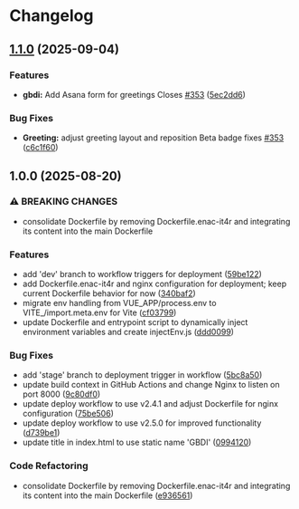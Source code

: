 # Changelog

## [1.1.0](https://github.com/globalbuildingdatainitiative/web-app/compare/v1.0.1...v1.1.0) (2025-09-04)


### Features

* **gbdi:** Add Asana form for greetings Closes [#353](https://github.com/globalbuildingdatainitiative/web-app/issues/353) ([5ec2dd6](https://github.com/globalbuildingdatainitiative/web-app/commit/5ec2dd62cbf13b299ac544e59880fa8f1268c40f))


### Bug Fixes

* **Greeting:** adjust greeting layout and reposition Beta badge fixes [#353](https://github.com/globalbuildingdatainitiative/web-app/issues/353) ([c6c1f60](https://github.com/globalbuildingdatainitiative/web-app/commit/c6c1f6094c8074c278b212dec4936b96ec3ca676))

## 1.0.0 (2025-08-20)


### ⚠ BREAKING CHANGES

* consolidate Dockerfile by removing Dockerfile.enac-it4r and integrating its content into the main Dockerfile

### Features

* add 'dev' branch to workflow triggers for deployment ([59be122](https://github.com/globalbuildingdatainitiative/web-app/commit/59be122db9f8646985af8f20280bb52b42760358))
* add Dockerfile.enac-it4r and nginx configuration for deployment; keep current Dockerfile behavior for now ([340baf2](https://github.com/globalbuildingdatainitiative/web-app/commit/340baf25930e1b32f96efc0182b160a6b512ff21))
* migrate env handling from VUE_APP/process.env to VITE_/import.meta.env for Vite ([cf03799](https://github.com/globalbuildingdatainitiative/web-app/commit/cf0379949a024b6636965e0b792faba53cf03e14))
* update Dockerfile and entrypoint script to dynamically inject environment variables and create injectEnv.js ([ddd0099](https://github.com/globalbuildingdatainitiative/web-app/commit/ddd00992ebf91e664763fb43b314aa1ff8156e6c))


### Bug Fixes

* add 'stage' branch to deployment trigger in workflow ([5bc8a50](https://github.com/globalbuildingdatainitiative/web-app/commit/5bc8a50091dd076c72954cf64c5217349fac5aec))
* update build context in GitHub Actions and change Nginx to listen on port 8000 ([9c80df0](https://github.com/globalbuildingdatainitiative/web-app/commit/9c80df02c161dba085faf6fabcdad0fac1a6c3de))
* update deploy workflow to use v2.4.1 and adjust Dockerfile for nginx configuration ([75be506](https://github.com/globalbuildingdatainitiative/web-app/commit/75be50662ed71e1180c1862267375e088ff04f7f))
* update deploy workflow to use v2.5.0 for improved functionality ([d739be1](https://github.com/globalbuildingdatainitiative/web-app/commit/d739be1b22aa431aae2f7811d9143eedea13f792))
* update title in index.html to use static name 'GBDI' ([0994120](https://github.com/globalbuildingdatainitiative/web-app/commit/0994120b9d8cb93795fcee63c6d678657f612388))


### Code Refactoring

* consolidate Dockerfile by removing Dockerfile.enac-it4r and integrating its content into the main Dockerfile ([e936561](https://github.com/globalbuildingdatainitiative/web-app/commit/e9365615f74c1abf9c9ecfa8de5715e21b7e7238))
